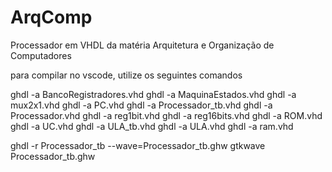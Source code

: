 # ArqComp
Processador em VHDL da matéria Arquitetura e Organização de Computadores

para compilar no vscode, utilize os seguintes comandos

ghdl -a BancoRegistradores.vhd
ghdl -a MaquinaEstados.vhd
ghdl -a mux2x1.vhd
ghdl -a PC.vhd
ghdl -a Processador_tb.vhd
ghdl -a Processador.vhd
ghdl -a reg1bit.vhd
ghdl -a reg16bits.vhd
ghdl -a ROM.vhd
ghdl -a UC.vhd
ghdl -a ULA_tb.vhd
ghdl -a ULA.vhd
ghdl -a ram.vhd

ghdl -r Processador_tb --wave=Processador_tb.ghw
gtkwave Processador_tb.ghw 